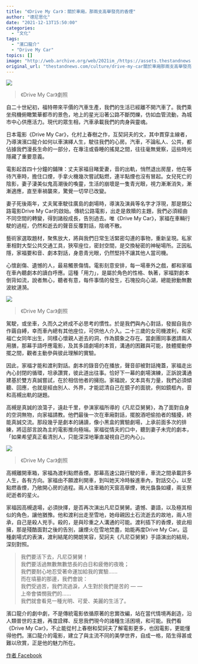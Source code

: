 ```yaml
---
title: "《Drive My Car》：關於車廂，那兩支高舉發亮的香煙"
author: "德尼思化"
date: "2021-12-13T15:50:00"
categories:
  - "文化"
tags:
  - "濱口龍介"
  - "Drive My Car"
topics: []
image: "http://web.archive.org/web/2021im_/https://assets.thestandnews.com/media/photos/drivemycar2.png"
original_url: "thestandnews.com/culture/drive-my-car關於車廂那兩支高舉發亮的香煙"
---
```

![](http://web.archive.org/web/2021im_/https://assets.thestandnews.com/media/photos/drivemycar2.png)
> 《Drive My Car》劇照

自二十世紀初，福特帶來平價的汽車生產，我們的生活已經離不開汽車了。我們乘坐飛機俯瞰繁華都市的景色，地上的星光沿著公路不斷閃爍，仿如血管流動，為城市中心供應活力。現代的眾生相，汽車承載我們的肉身與靈魂。

日本電影《Drive My Car》，化村上春樹之作，互契訶夫的文，其中貫穿主線者，乃導演濱口龍介如何以車演繹人生，駛往我們的心房。汽車，不論私人、公共，都佔據我們漫長生命的一部分，在專注或昏睡的搖晃之間，往往毫無覺察，這些時光隱藏了重要意義。

電影起首四十分鐘的鋪陳：丈夫家福目睹愛妻，音的出軌，悄然退出房屋，他在等待汽車時，擔住口煙，手拿火機幾次嘗試點燃，連半點煙也沒有冒起。女兒死亡的陰影，妻子淒美似鬼高潮後的喚靈，生活的崩壞是一隻青光眼，視力漸漸消失，漸漸適應，直至車禍襲來，驚覺一切早已改變。

妻子死後兩年，丈夫駕車駛往廣島的劇場時，導演及演員等名字才浮現，那是類公路電影Drive My Car的啟始。傳統公路電影，出走是救贖的主題，我們必須經由不同空間的轉變，得到諸般成長，告別過去。唯《Drive My Car》，家福在車輛行駛的過程，仍然和逝去的聲音反覆對話，陰魂不散。

藝術家選取題材，聚焦放大，將與我們日常生活緊密勾連的事物，重新呈現。私家車相對大型公共交通工具，狹窄座位，密封空間，是交換秘密的神秘場所。正因私隱，家福要和音、劇本對話，身患青光眼，仍然堅持不讓其他人當司機。

心懷創傷、遺憾的人，最易觸景傷情。電影刻意安排，每一場車外之戲，都和家福在車內聽劇本的讀白呼應。這種「用力」，是屬於角色的性格、執著，家福對劇本倒背如流，說者無心，聽者有意，每件事情的發生，石塊投向心湖，總能掀動無數波紋漣漪。

![](http://web.archive.org/web/2021im_/https://assets.thestandnews.com/media/photos/drivemycar1.jpeg)
> 《Drive My Car》劇照

駕駛，或坐車，久而久之終成不必思考的慣性。於是我們與內心對話，發掘自我亦作繭自縛，幸而車內總有其他座位，可供他人介入。二十三歲的女司機渡利，和家福亡女同年出生，同樣心懷親人逝去的洞，作為鏡象之存在。當劇團同事邀請兩人用膳，那幕手語呼應電影，及其多語劇場的本質，溝通的困難與可能，肢體擺動停擺之間，觀者主動參與彼此理解的實驗。

因此，家福才能和渡利對話。劇本的錄音仍在播放，聲音卻被對話掩蓋，家福走出內心封閉的循環，坦承讚賞，彼此道出往事。恰好下一幕的劇場演練，正訴說溝通建基於雙方真誠嘗試，在於相信他者的擁抱。家福說，文本具有力量，我們必須傾聽、回應，也就是經由別人、外界，才能認清自己在鏡子的面貌，例如鏡框內，音和高槻出軌的謎題。

高槻是真誠的浪蕩子，遠赴千里，參演家福所導的《凡尼亞舅舅》，為了面對自身的空洞無物，向家福請教。他們最後一次在車廂對話，擺脫酒吧偷拍者的騷擾，終能真誠交流。那段幾乎是劇本的誦讀，像小黑盒的實驗劇場，上承前面多次的排練，將這部言說為主的電影推向極端。家福從情夫的口中，聽到妻子未完的劇本，「如果希望真正看清別人，只能深深地筆直凝視自己的內心」。

![](http://web.archive.org/web/2021im_/https://assets.thestandnews.com/media/photos/cigar.jpg)
> 《Drive My Car》劇照

高槻離開車箱，家福為渡利點燃香煙。那幕高速公路行駛的車，車流之間承載許多人生，各有方向。家福由不願渡利開車，到叫她天冷時躲進車內，對話交心，以至點燃香煙，乃敞開心房的過程。兩人往車箱的天窗高舉煙，微光裊裊如縷，兩支祭祀逝者的星火。

家福因高槻退場，必須抉擇，是否再次演出凡尼亞舅舅。遺憾、妻語，以及極其相似的角色，讓他猶豫。他和渡利出走至雪地，她母親因土石流逝去的故地，兩人坦承，自己是殺人兇手。殺的，是與珍重之人溝通的可能。渡利插下的香煙，彼此相擁，那是殘酷面對之後的告別，讓煙火在雪地焚盡，始能再度Drive My Car。這種劇場式的表演，渡利結尾的開朗笑容，契訶夫《凡尼亞舅舅》手語演出的結局，深刻對照。

> 我們要活下去，凡尼亞舅舅！  
> 我們要活過無數無數悠長的白日和疲倦的夜晚；  
> 我們要耐心地忍受著命運加給我的實驗……  
> 而在墳墓的那邊，我們會說：  
> 我們受過苦，我們流過淚，人生對於我們是苦的 — —  
> 上帝會憐憫我們的……  
> 我們就會看見一種光明、可愛、美麗的生活了。

濱口龍介的劇中劇，不是傳統電影依循原著的忠實改編，站在當代情境再創造，沿人類普世的主題，再度詮釋、反思我們現今的諸種生活困境，和可能。我們看《Drive My Car》，不止能從村上春樹和契訶夫了解電影更多，也因電影，更能懂得他們。濱口龍介的電影，建立了與主流不同的美學世界，自成一格，陌生得甚或難以欣賞，正是他的魅力所在。

[作者 Facebook](http://web.archive.org/web/20211213084005/https://www.facebook.com/Delisver.hk/)